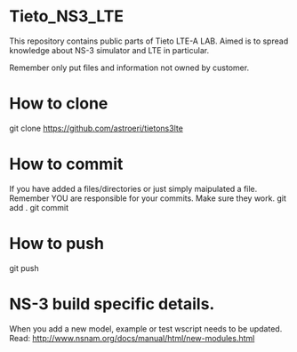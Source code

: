 Tieto_NS3_LTE
==============

This repository contains public parts of Tieto LTE-A LAB.
Aimed is to spread knowledge about NS-3 simulator and LTE in particular.

Remember only put files and information not owned by customer.


How to clone
==============
git clone https://github.com/astroeri/tietons3lte

How to commit
==============
If you have added a files/directories or just simply maipulated a file.
Remember YOU are responsible for your commits. Make sure they work.
git add .
git commit


How to push
==============
git push

NS-3 build specific details.
==============
When you add a new model, example or test wscript needs to be updated.
Read:
http://www.nsnam.org/docs/manual/html/new-modules.html

